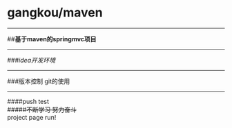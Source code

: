 # gangkou/maven  
***  
##**基于maven的springmvc项目**   
***   
###*idea开发环境*  
***  
###版本控制 git的使用  
***  
####push test  
#####~~不断学习  努力奋斗~~   
project page run!

